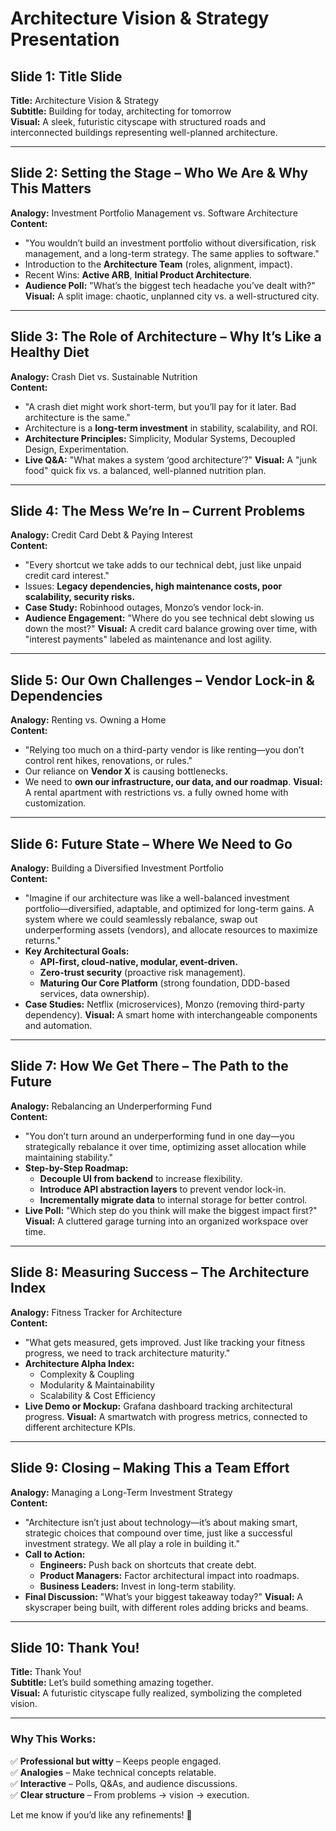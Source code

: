 # **Architecture Vision & Strategy Presentation**

## **Slide 1: Title Slide**
**Title:** Architecture Vision & Strategy  
**Subtitle:** Building for today, architecting for tomorrow  
**Visual:** A sleek, futuristic cityscape with structured roads and interconnected buildings representing well-planned architecture.

---

## **Slide 2: Setting the Stage – Who We Are & Why This Matters**
**Analogy:** Investment Portfolio Management vs. Software Architecture  
**Content:**
- "You wouldn’t build an investment portfolio without diversification, risk management, and a long-term strategy. The same applies to software."
- Introduction to the **Architecture Team** (roles, alignment, impact).
- Recent Wins: **Active ARB**, **Initial Product Architecture**.
- **Audience Poll:** "What’s the biggest tech headache you’ve dealt with?"
**Visual:** A split image: chaotic, unplanned city vs. a well-structured city.

---

## **Slide 3: The Role of Architecture – Why It’s Like a Healthy Diet**
**Analogy:** Crash Diet vs. Sustainable Nutrition  
**Content:**
- "A crash diet might work short-term, but you’ll pay for it later. Bad architecture is the same."
- Architecture is a **long-term investment** in stability, scalability, and ROI.
- **Architecture Principles:** Simplicity, Modular Systems, Decoupled Design, Experimentation.
- **Live Q&A:** "What makes a system ‘good architecture’?"
**Visual:** A "junk food" quick fix vs. a balanced, well-planned nutrition plan.

---

## **Slide 4: The Mess We’re In – Current Problems**
**Analogy:** Credit Card Debt & Paying Interest  
**Content:**
- "Every shortcut we take adds to our technical debt, just like unpaid credit card interest."
- Issues: **Legacy dependencies, high maintenance costs, poor scalability, security risks.**
- **Case Study:** Robinhood outages, Monzo’s vendor lock-in.
- **Audience Engagement:** "Where do you see technical debt slowing us down the most?"
**Visual:** A credit card balance growing over time, with "interest payments" labeled as maintenance and lost agility.

---

## **Slide 5: Our Own Challenges – Vendor Lock-in & Dependencies**
**Analogy:** Renting vs. Owning a Home  
**Content:**
- "Relying too much on a third-party vendor is like renting—you don’t control rent hikes, renovations, or rules."
- Our reliance on **Vendor X** is causing bottlenecks.
- We need to **own our infrastructure, our data, and our roadmap**.
**Visual:** A rental apartment with restrictions vs. a fully owned home with customization.

---

## **Slide 6: Future State – Where We Need to Go**
**Analogy:** Building a Diversified Investment Portfolio  
**Content:**
- "Imagine if our architecture was like a well-balanced investment portfolio—diversified, adaptable, and optimized for long-term gains. A system where we could seamlessly rebalance, swap out underperforming assets (vendors), and allocate resources to maximize returns."
- **Key Architectural Goals:**
  - **API-first, cloud-native, modular, event-driven.**
  - **Zero-trust security** (proactive risk management).
  - **Maturing Our Core Platform** (strong foundation, DDD-based services, data ownership).
- **Case Studies:** Netflix (microservices), Monzo (removing third-party dependency).
**Visual:** A smart home with interchangeable components and automation.

---

## **Slide 7: How We Get There – The Path to the Future**
**Analogy:** Rebalancing an Underperforming Fund  
**Content:**
- "You don’t turn around an underperforming fund in one day—you strategically rebalance it over time, optimizing asset allocation while maintaining stability."
- **Step-by-Step Roadmap:**
  - **Decouple UI from backend** to increase flexibility.
  - **Introduce API abstraction layers** to prevent vendor lock-in.
  - **Incrementally migrate data** to internal storage for better control.
- **Live Poll:** "Which step do you think will make the biggest impact first?"
**Visual:** A cluttered garage turning into an organized workspace over time.

---

## **Slide 8: Measuring Success – The Architecture Index**
**Analogy:** Fitness Tracker for Architecture  
**Content:**
- "What gets measured, gets improved. Just like tracking your fitness progress, we need to track architecture maturity."
- **Architecture Alpha Index:**
  - Complexity & Coupling
  - Modularity & Maintainability
  - Scalability & Cost Efficiency
- **Live Demo or Mockup:** Grafana dashboard tracking architectural progress.
**Visual:** A smartwatch with progress metrics, connected to different architecture KPIs.

---

## **Slide 9: Closing – Making This a Team Effort**
**Analogy:** Managing a Long-Term Investment Strategy  
**Content:**
- "Architecture isn’t just about technology—it’s about making smart, strategic choices that compound over time, just like a successful investment strategy. We all play a role in building it."
- **Call to Action:**
  - **Engineers:** Push back on shortcuts that create debt.
  - **Product Managers:** Factor architectural impact into roadmaps.
  - **Business Leaders:** Invest in long-term stability.
- **Final Discussion:** "What’s your biggest takeaway today?"
**Visual:** A skyscraper being built, with different roles adding bricks and beams.

---

## **Slide 10: Thank You!**
**Title:** Thank You!  
**Subtitle:** Let’s build something amazing together.  
**Visual:** A futuristic cityscape fully realized, symbolizing the completed vision.

---

### **Why This Works:**
✅ **Professional but witty** – Keeps people engaged.  
✅ **Analogies** – Make technical concepts relatable.  
✅ **Interactive** – Polls, Q&As, and audience discussions.  
✅ **Clear structure** – From problems → vision → execution.  

Let me know if you’d like any refinements! 🚀

